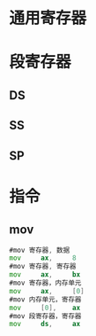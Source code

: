 # 通用寄存器

# 段寄存器
## DS

## SS

## SP

# 指令

## mov
```asm
#mov 寄存器, 数据
mov     ax,     8
#mov 寄存器, 寄存器
mov     ax,     bx
#mov 寄存器，内存单元
mov     ax,     [0]
#mov 内存单元，寄存器
mov     [0],    ax
#mov 段寄存器，寄存器
mov     ds,     ax
```